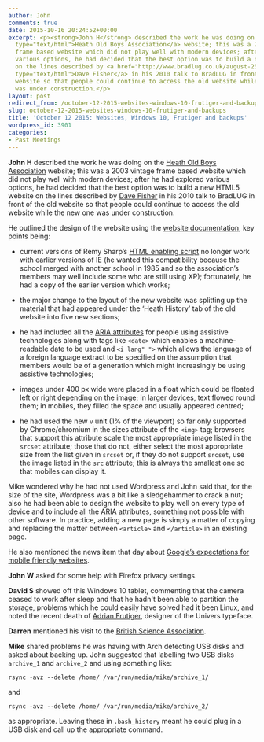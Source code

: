 ```yaml
---
author: John
comments: true
date: 2015-10-16 20:24:52+00:00
excerpt: <p><strong>John H</strong> described the work he was doing on the <a href="http://heatholdboys.org.uk/"
  type="text/html">Heath Old Boys Association</a> website; this was a 2003 vintage
  frame based website which did not play well with modern devices; after he had explored
  various options, he had decided that the best option was to build a new HTML5 website
  on the lines described by <a href="http://www.bradlug.co.uk/august-25th-2010-html5/"
  type="text/html">Dave Fisher</a> in his 2010 talk to BradLUG in front of the old
  website so that people could continue to access the old website while the new one
  was under construction.</p>
layout: post
redirect_from: /october-12-2015-websites-windows-10-frutiger-and-backups
slug: october-12-2015-websites-windows-10-frutiger-and-backups
title: 'October 12 2015: Websites, Windows 10, Frutiger and backups'
wordpress_id: 3901
categories:
- Past Meetings
---
```


**John H** described the work he was doing on the [Heath Old Boys Association](http://heatholdboys.org.uk/) website; this was a 2003 vintage frame based website which did not play well with modern devices; after he had explored various options, he had decided that the best option was to build a new HTML5 website on the lines described by [Dave Fisher](http://www.bradlug.co.uk/august-25th-2010-html5/) in his 2010 talk to BradLUG in front of the old website so that people could continue to access the old website while the new one was under construction.




He outlined the design of the website using the [website documentation](http://heatholdboys.org.uk/content/HOBA_website_documentation.pdf), key points being:






  * current versions of Remy Sharp’s [HTML enabling script](https://github.com/afarkas/html5shiv) no longer work with earlier versions of IE (he wanted this compatibility because the school merged with another school in 1985 and so the association’s members may well include some who are still using XP); fortunately, he had a copy of the earlier version which works;


  * the major change to the layout of the new website was splitting up the material that had appeared under the ‘Heath History’ tab of the old website into five new sections;


  * he had included all the [ARIA attributes](http://www.w3.org/TR/wai-aria/complete) for people using assistive technologies along with tags like `<date>` which enables a machine-readable date to be used and `<i lang" ">` which allows the language of a foreign language extract to be specified on the assumption that members would be of a generation which might increasingly be using assistive technologies;


  * images under 400 px wide were placed in a float which could be floated left or right depending on the image; in larger devices, text flowed round them; in mobiles, they filled the space and usually appeared centred;


  * he had used the new `v` unit (1% of the viewport) so far only supported by Chrome/chromium in the sizes attribute of the `<img>` tag; browsers that support this attribute scale the most appropriate image listed in the `srcset` attribute; those that do not, either select the most appropriate size from the list given in `srcset` or, if they do not support `srcset`, use the image listed in the `src` attribute; this is always the smallest one so that mobiles can display it.




Mike wondered why he had not used Wordpress and John said that, for the size of the site, Wordpress was a bit like a sledgehammer to crack a nut; also he had been able to design the website to play well on every type of device and to include all the ARIA attributes, something not possible with other software. In practice, adding a new page is simply a matter of copying and replacing the matter between `<article>` and `</article>` in an existing page.




He also mentioned the news item that day about [Google’s expectations for mobile friendly websites](http://arstechnica.com/information-technology/2015/10/googles-new-amp-html-spec-wants-to-make-mobile-websites-load-instantly/).




**John W** asked for some help with Firefox privacy settings.




**David S** showed off this Windows 10 tablet, commenting that the camera ceased to work after sleep and that he hadn't been able to partition the storage, problems which he could easily have solved had it been Linux, and noted the recent death of [Adrian Frutiger](https://en.wikipedia.org/wiki/Adrian_Frutiger), designer of the Univers typeface.




**Darren** mentioned his visit to the [British Science Association](https://poordarrensalmanack.wordpress.com/2015/09/07/initial-botherations-at-the-british-science-association/).




**Mike** shared problems he was having with Arch detecting USB disks and asked about backing up. John suggested that labelling two USB disks `archive_1` and `archive_2` and using something like:



    
    rsync -avz --delete /home/ /var/run/media/mike/archive_1/




and



    
    rsync -avz --delete /home/ /var/run/media/mike/archive_2/




as appropriate. Leaving these in `.bash_history` meant he could plug in a USB disk and call up the appropriate command.
